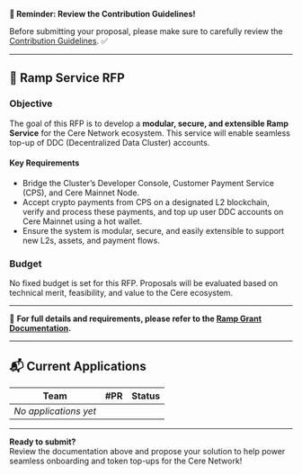 **🚨 Reminder: Review the Contribution Guidelines!**

Before submitting your proposal, please make sure to carefully review the [Contribution Guidelines](https://github.com/Cerebellum-Network/grant-program/blob/master/README.md). ✅

---

## 🧩 Ramp Service RFP

### Objective

The goal of this RFP is to develop a **modular, secure, and extensible Ramp Service** for the Cere Network ecosystem. This service will enable seamless top-up of DDC (Decentralized Data Cluster) accounts. 

#### Key Requirements

- Bridge the Cluster’s Developer Console, Customer Payment Service (CPS), and Cere Mainnet Node.
- Accept crypto payments from CPS on a designated L2 blockchain, verify and process these payments, and top up user DDC accounts on Cere Mainnet using a hot wallet.
- Ensure the system is modular, secure, and easily extensible to support new L2s, assets, and payment flows.

### Budget

No fixed budget is set for this RFP. Proposals will be evaluated based on technical merit, feasibility, and value to the Cere ecosystem.

---

📄 **For full details and requirements, please refer to the [Ramp Grant Documentation](https://github.com/Cerebellum-Network/cluster-apps/blob/dev/apps/developer-console/ramp_grant.md).**

---

## 📬 Current Applications

| Team                  | #PR  | Status  |
|-----------------------|------|---------|
| _No applications yet_ |      |         |

---

**Ready to submit?**  
Review the documentation above and propose your solution to help power seamless onboarding and token top-ups for the Cere Network!
